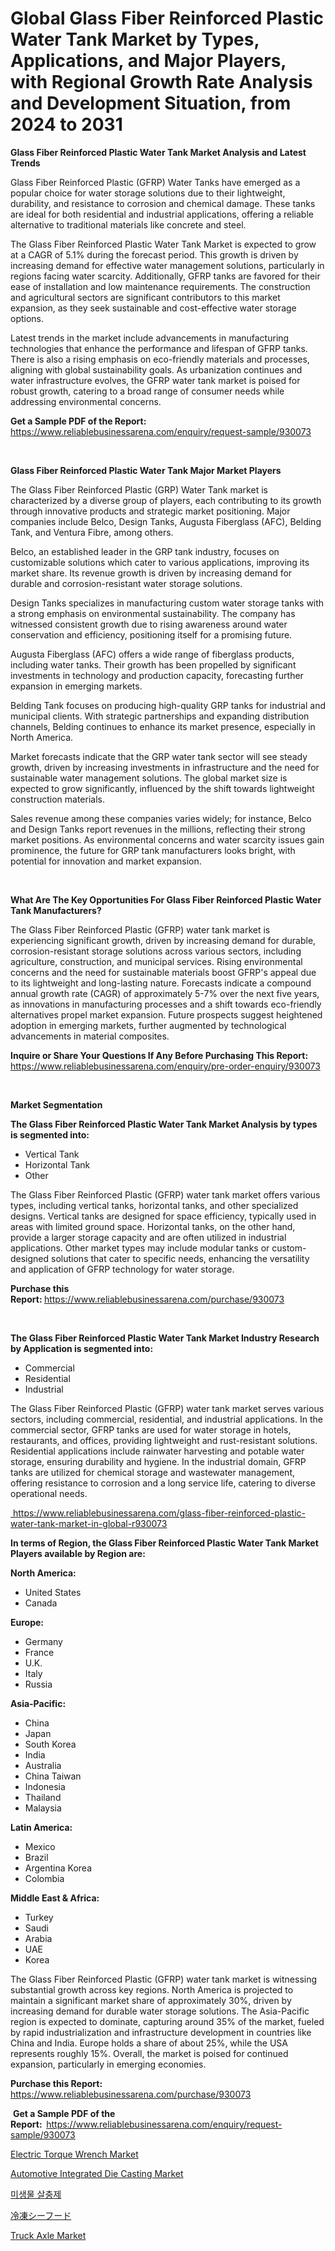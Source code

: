 <p><h1>Global Glass Fiber Reinforced Plastic Water Tank Market by Types, Applications, and Major Players, with Regional Growth Rate Analysis and Development Situation, from 2024 to 2031</h1></p><p><strong>Glass Fiber Reinforced Plastic Water Tank Market Analysis and Latest Trends</strong></p>
<p><p>Glass Fiber Reinforced Plastic (GFRP) Water Tanks have emerged as a popular choice for water storage solutions due to their lightweight, durability, and resistance to corrosion and chemical damage. These tanks are ideal for both residential and industrial applications, offering a reliable alternative to traditional materials like concrete and steel.</p><p>The Glass Fiber Reinforced Plastic Water Tank Market is expected to grow at a CAGR of 5.1% during the forecast period. This growth is driven by increasing demand for effective water management solutions, particularly in regions facing water scarcity. Additionally, GFRP tanks are favored for their ease of installation and low maintenance requirements. The construction and agricultural sectors are significant contributors to this market expansion, as they seek sustainable and cost-effective water storage options.</p><p>Latest trends in the market include advancements in manufacturing technologies that enhance the performance and lifespan of GFRP tanks. There is also a rising emphasis on eco-friendly materials and processes, aligning with global sustainability goals. As urbanization continues and water infrastructure evolves, the GFRP water tank market is poised for robust growth, catering to a broad range of consumer needs while addressing environmental concerns.</p></p>
<p><strong>Get a Sample PDF of the Report:&nbsp;</strong> <a href="https://www.reliablebusinessarena.com/enquiry/request-sample/930073">https://www.reliablebusinessarena.com/enquiry/request-sample/930073</a></p>
<p>&nbsp;</p>
<p><strong>Glass Fiber Reinforced Plastic Water Tank Major Market Players</strong></p>
<p><p>The Glass Fiber Reinforced Plastic (GRP) Water Tank market is characterized by a diverse group of players, each contributing to its growth through innovative products and strategic market positioning. Major companies include Belco, Design Tanks, Augusta Fiberglass (AFC), Belding Tank, and Ventura Fibre, among others.</p><p>Belco, an established leader in the GRP tank industry, focuses on customizable solutions which cater to various applications, improving its market share. Its revenue growth is driven by increasing demand for durable and corrosion-resistant water storage solutions. </p><p>Design Tanks specializes in manufacturing custom water storage tanks with a strong emphasis on environmental sustainability. The company has witnessed consistent growth due to rising awareness around water conservation and efficiency, positioning itself for a promising future.</p><p>Augusta Fiberglass (AFC) offers a wide range of fiberglass products, including water tanks. Their growth has been propelled by significant investments in technology and production capacity, forecasting further expansion in emerging markets.</p><p>Belding Tank focuses on producing high-quality GRP tanks for industrial and municipal clients. With strategic partnerships and expanding distribution channels, Belding continues to enhance its market presence, especially in North America.</p><p>Market forecasts indicate that the GRP water tank sector will see steady growth, driven by increasing investments in infrastructure and the need for sustainable water management solutions. The global market size is expected to grow significantly, influenced by the shift towards lightweight construction materials.</p><p>Sales revenue among these companies varies widely; for instance, Belco and Design Tanks report revenues in the millions, reflecting their strong market positions. As environmental concerns and water scarcity issues gain prominence, the future for GRP tank manufacturers looks bright, with potential for innovation and market expansion.</p></p>
<p>&nbsp;</p>
<p><strong>What Are The Key Opportunities For Glass Fiber Reinforced Plastic Water Tank Manufacturers?</strong></p>
<p><p>The Glass Fiber Reinforced Plastic (GFRP) water tank market is experiencing significant growth, driven by increasing demand for durable, corrosion-resistant storage solutions across various sectors, including agriculture, construction, and municipal services. Rising environmental concerns and the need for sustainable materials boost GFRP's appeal due to its lightweight and long-lasting nature. Forecasts indicate a compound annual growth rate (CAGR) of approximately 5-7% over the next five years, as innovations in manufacturing processes and a shift towards eco-friendly alternatives propel market expansion. Future prospects suggest heightened adoption in emerging markets, further augmented by technological advancements in material composites.</p></p>
<p><strong>Inquire or Share Your Questions If Any Before Purchasing This Report:</strong> <a href="https://www.reliablebusinessarena.com/enquiry/pre-order-enquiry/930073">https://www.reliablebusinessarena.com/enquiry/pre-order-enquiry/930073</a></p>
<p>&nbsp;</p>
<p><strong>Market Segmentation</strong></p>
<p><strong>The Glass Fiber Reinforced Plastic Water Tank Market Analysis by types is segmented into:</strong></p>
<p><ul><li>Vertical Tank</li><li>Horizontal Tank</li><li>Other</li></ul></p>
<p><p>The Glass Fiber Reinforced Plastic (GFRP) water tank market offers various types, including vertical tanks, horizontal tanks, and other specialized designs. Vertical tanks are designed for space efficiency, typically used in areas with limited ground space. Horizontal tanks, on the other hand, provide a larger storage capacity and are often utilized in industrial applications. Other market types may include modular tanks or custom-designed solutions that cater to specific needs, enhancing the versatility and application of GFRP technology for water storage.</p></p>
<p><strong>Purchase this Report:&nbsp;</strong><a href="https://www.reliablebusinessarena.com/purchase/930073">https://www.reliablebusinessarena.com/purchase/930073</a></p>
<p>&nbsp;</p>
<p><strong>The Glass Fiber Reinforced Plastic Water Tank Market Industry Research by Application is segmented into:</strong></p>
<p><ul><li>Commercial</li><li>Residential</li><li>Industrial</li></ul></p>
<p><p>The Glass Fiber Reinforced Plastic (GFRP) water tank market serves various sectors, including commercial, residential, and industrial applications. In the commercial sector, GFRP tanks are used for water storage in hotels, restaurants, and offices, providing lightweight and rust-resistant solutions. Residential applications include rainwater harvesting and potable water storage, ensuring durability and hygiene. In the industrial domain, GFRP tanks are utilized for chemical storage and wastewater management, offering resistance to corrosion and a long service life, catering to diverse operational needs.</p></p>
<p><a href="https://www.reliablebusinessarena.com/glass-fiber-reinforced-plastic-water-tank-market-in-global-r930073">&nbsp;https://www.reliablebusinessarena.com/glass-fiber-reinforced-plastic-water-tank-market-in-global-r930073</a></p>
<p><strong>In terms of Region, the Glass Fiber Reinforced Plastic Water Tank Market Players available by Region are:</strong></p>
<p>
    <p> <strong> North America: </strong>
        <ul>
            <li>United States</li>
            <li>Canada</li>
        </ul>
        </p> 
    <p> <strong> Europe: </strong>
        <ul>
            <li>Germany</li>
            <li>France</li>
            <li>U.K.</li>
            <li>Italy</li>
            <li>Russia</li>
        </ul>
        </p> 
    <p> <strong> Asia-Pacific: </strong>
        <ul>
            <li>China</li>
            <li>Japan</li>
            <li>South Korea</li>
            <li>India</li>
            <li>Australia</li>
            <li>China Taiwan</li>
            <li>Indonesia</li>
            <li>Thailand</li>
            <li>Malaysia</li>
        </ul>
        </p> 
    <p> <strong> Latin America: </strong>
        <ul>
            <li>Mexico</li>
            <li>Brazil</li>
            <li>Argentina Korea</li>
            <li>Colombia</li>
        </ul>
        </p> 
    <p> <strong> Middle East & Africa: </strong>
        <ul>
            <li>Turkey</li>
            <li>Saudi</li>
            <li>Arabia</li>
            <li>UAE</li>
            <li>Korea</li>
        </ul>
    </p>
    </p>
<p><p>The Glass Fiber Reinforced Plastic (GFRP) water tank market is witnessing substantial growth across key regions. North America is projected to maintain a significant market share of approximately 30%, driven by increasing demand for durable water storage solutions. The Asia-Pacific region is expected to dominate, capturing around 35% of the market, fueled by rapid industrialization and infrastructure development in countries like China and India. Europe holds a share of about 25%, while the USA represents roughly 15%. Overall, the market is poised for continued expansion, particularly in emerging economies.</p></p>
<p><strong>Purchase this Report: </strong><a href="https://www.reliablebusinessarena.com/purchase/930073">https://www.reliablebusinessarena.com/purchase/930073</a></p>
<p>&nbsp;<strong>Get a Sample PDF of the Report:&nbsp;&nbsp;</strong><a href="https://www.reliablebusinessarena.com/enquiry/request-sample/930073">https://www.reliablebusinessarena.com/enquiry/request-sample/930073</a></p>
<p><strong></strong></p>
<p><p><a href="https://www.linkedin.com/pulse/electric-torque-wrench-market-outlook-complete-industry-c5bze?trackingId=8pykNXiLQViV6eLlxuyigA%3D%3D">Electric Torque Wrench Market</a></p><p><a href="https://issuu.com/reportprime-2/docs/automotive-integrated-die-casting-m_a2ad8a37060d2c">Automotive Integrated Die Casting Market</a></p><p><a href="https://medium.com/@sadiejast2023/%EC%84%B8%EA%B3%84-%EB%AF%B8%EC%83%9D%EB%AC%BC-%EA%B3%A4%EC%B6%A9-%EC%82%B4%EC%B6%A9%EC%A0%9C-%EC%8B%9C%EC%9E%A5-%EB%8F%99%ED%96%A5-%EB%B0%8F-%ED%98%81%EC%8B%A0-%EB%AF%B8%EB%9E%98-%EC%A0%84%EB%A7%9D-%EB%B6%84%EC%84%9D-2024-2031-90fa1f6e4a35">미생물 살충제</a></p><p><a href="https://medium.com/@opalkilback2023/frozen-seafoods-market-%E3%81%AE%E3%82%B0%E3%83%AD%E3%83%BC%E3%83%90%E3%83%AB%E5%B8%82%E5%A0%B4%E6%A6%82%E8%A6%81%E3%81%AF-%E4%B8%96%E7%95%8C%E3%81%8A%E3%82%88%E3%81%B3%E4%B8%BB%E8%A6%81%E5%B8%82%E5%A0%B4%E3%81%AB%E3%81%8A%E3%81%91%E3%82%8B%E6%A5%AD%E7%95%8C%E3%81%AB%E5%BD%B1%E9%9F%BF%E3%82%92%E4%B8%8E%E3%81%88%E3%82%8B%E4%B8%BB%E8%A6%81%E3%81%AA%E3%83%88%E3%83%AC%E3%83%B3%E3%83%89%E3%81%AB%E3%81%A4%E3%81%84%E3%81%A6-%E7%8B%AC%E8%87%AA%E3%81%AE%E8%A6%96%E7%82%B9%E3%82%92%E6%8F%90%E4%BE%9B%E3%81%97%E3%81%BE%E3%81%99-af557cc866d3">冷凍シーフード</a></p><p><a href="https://www.linkedin.com/pulse/what-growth-opportunities-challenges-truck-axle-market-marko-vision-coche?trackingId=aGrcg1nXQdie5TyadPIGvw%3D%3D">Truck Axle Market</a></p></p>
